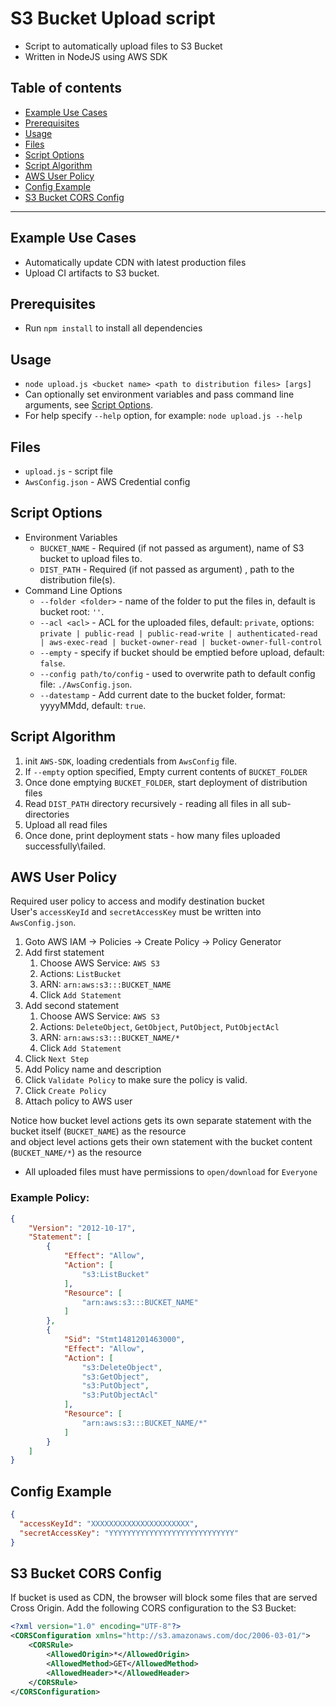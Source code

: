 # S3 Bucket Upload script

* Script to automatically upload files to S3 Bucket
* Written in NodeJS using AWS SDK

## Table of contents
* [Example Use Cases](#example-use-cases)
* [Prerequisites](#prerequisites)
* [Usage](#usage)
* [Files](#files)
* [Script Options](#script-options)
* [Script Algorithm](#script-algorithm)
* [AWS User Policy](#aws-user-policy)
* [Config Example](#config-example)
* [S3 Bucket CORS Config](#s3-bucket-cors-config)

---

## Example Use Cases
* Automatically update CDN with latest production files
* Upload CI artifacts to S3 bucket.

## Prerequisites
* Run `npm install` to install all dependencies

## Usage
* `node upload.js <bucket name> <path to distribution files> [args]`
* Can optionally set environment variables and pass command line arguments, see [Script Options](#script-options).
* For help specify `--help` option, for example: `node upload.js --help`

## Files
* `upload.js` - script file
* `AwsConfig.json` - AWS Credential config 

## Script Options
* Environment Variables
    * `BUCKET_NAME` - Required (if not passed as argument), name of S3 bucket to upload files to.
    * `DIST_PATH` - Required (if not passed as argument) , path to the distribution file(s).
* Command Line Options
    * `--folder <folder>` - name of the folder to put the files in, default is bucket root: `''`.
    * `--acl <acl>` - ACL for the uploaded files, default: `private`, options: `private | public-read | public-read-write | authenticated-read | aws-exec-read | bucket-owner-read | bucket-owner-full-control`
    * `--empty` - specify if bucket should be emptied before upload, default: `false`.
    * `--config path/to/config` - used to overwrite path to default config file: `./AwsConfig.json`.
    * `--datestamp` - Add current date to the bucket folder, format: yyyyMMdd, default: `true`.

## Script Algorithm
1. init `AWS-SDK`, loading credentials from `AwsConfig` file.
2. If `--empty` option specified, Empty current contents of `BUCKET_FOLDER`
3. Once done emptying `BUCKET_FOLDER`, start deployment of distribution files
4. Read `DIST_PATH` directory recursively - reading all files in all sub-directories
5. Upload all read files
6. Once done, print deployment stats - how many files uploaded successfully\failed. 

## AWS User Policy
Required user policy to access and modify destination bucket  
User's `accessKeyId` and `secretAccessKey` must be written into `AwsConfig.json`.

1. Goto AWS IAM -> Policies -> Create Policy -> Policy Generator
1. Add first statement
    1. Choose AWS Service: `AWS S3`
    1. Actions: `ListBucket`
    1. ARN: `arn:aws:s3:::BUCKET_NAME`
    1. Click `Add Statement`
1. Add second statement
    1. Choose AWS Service: `AWS S3`
    1. Actions: `DeleteObject`, `GetObject`, `PutObject`, `PutObjectAcl`
    1. ARN: `arn:aws:s3:::BUCKET_NAME/*`
    1. Click `Add Statement`
1. Click `Next Step`
1. Add Policy name and description
1. Click `Validate Policy` to make sure the policy is valid.
1. Click `Create Policy`
1. Attach policy to AWS user

Notice how bucket level actions gets its own separate statement with the bucket itself (`BUCKET_NAME`) as the resource  
and object level actions gets their own statement with the bucket content (`BUCKET_NAME/*`) as the resource

* All uploaded files must have permissions to `open/download` for `Everyone`

### Example Policy:
``` json
{
    "Version": "2012-10-17",
    "Statement": [
        {
            "Effect": "Allow",
            "Action": [
                "s3:ListBucket"
            ],
            "Resource": [
                "arn:aws:s3:::BUCKET_NAME"
            ]
        },
        {
            "Sid": "Stmt1481201463000",
            "Effect": "Allow",
            "Action": [
                "s3:DeleteObject",
                "s3:GetObject",
                "s3:PutObject",
                "s3:PutObjectAcl"
            ],
            "Resource": [
                "arn:aws:s3:::BUCKET_NAME/*"
            ]
        }
    ]
}
```

## Config Example
``` json
{
  "accessKeyId": "XXXXXXXXXXXXXXXXXXXXXX",
  "secretAccessKey": "YYYYYYYYYYYYYYYYYYYYYYYYYYYY"
}
```

## S3 Bucket CORS Config
If bucket is used as CDN, the browser will block some files that are served Cross Origin.
Add the following CORS configuration to the S3 Bucket:
``` xml
<?xml version="1.0" encoding="UTF-8"?>
<CORSConfiguration xmlns="http://s3.amazonaws.com/doc/2006-03-01/">
    <CORSRule>
        <AllowedOrigin>*</AllowedOrigin>
        <AllowedMethod>GET</AllowedMethod>
        <AllowedHeader>*</AllowedHeader>
    </CORSRule>
</CORSConfiguration>
```